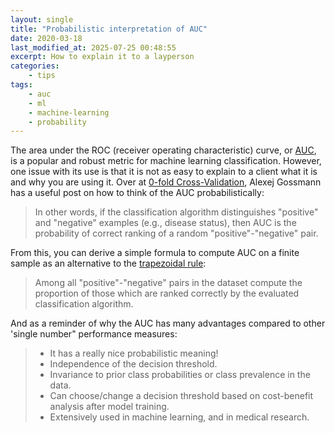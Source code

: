 ```yaml
---
layout: single
title: "Probabilistic interpretation of AUC"
date: 2020-03-18
last_modified_at: 2025-07-25 00:48:55
excerpt: How to explain it to a layperson
categories:
    - tips
tags:
    - auc
    - ml
    - machine-learning
    - probability
---
```


The area under the ROC (receiver operating characteristic) curve, or
[AUC](https://en.wikipedia.org/wiki/Receiver_operating_characteristic#Area_under_the_curve),
is a popular and robust metric for machine learning classification.
However, one issue with its use is that it is not as easy to explain to a client what it is and why you are using it.
Over at [0-fold Cross-Validation](https://www.alexejgossmann.com/),
Alexej Gossmann has a useful post on how to think of the AUC probabilistically:

> In other words, if the classification algorithm distinguishes "positive" and "negative" examples
> (e.g., disease status), then AUC is the probability of correct ranking of a random "positive"-"negative" pair.

From this, you can derive a simple formula to compute AUC on a finite sample as an alternative to the
[trapezoidal rule](https://en.wikipedia.org/wiki/Trapezoidal_rule):

> Among all "positive"-"negative" pairs in the dataset compute the proportion of those which are ranked correctly
> by the evaluated classification algorithm.

And as a reminder of why the AUC has many advantages compared to other 'single number" performance measures:

> -   It has a really nice probabilistic meaning!
> -   Independence of the decision threshold.
> -   Invariance to prior class probabilities or class prevalence in the data.
> -   Can choose/change a decision threshold based on cost-benefit analysis after model training.
> -   Extensively used in machine learning, and in medical research.
